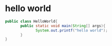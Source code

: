 # hello world
```java
public class HelloWorld{
       public static void main(String[] args){
              System.out.printf("hello world");
       }
}
```